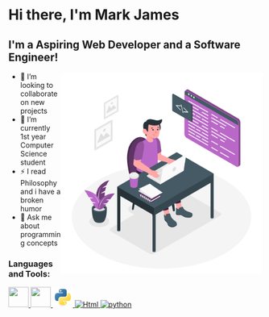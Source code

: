 # **Hi there, I'm Mark James**

## I'm a Aspiring Web Developer and a Software Engineer! 


<img align="right" src="https://raw.githubusercontent.com/cadornajansen/cadornajansen/main/Code%20typing-amico%20(1).png" alt="mj" height="400" />

- 🔭 I’m looking to collaborate on new projects
- 🌱 I’m currently 1st year Computer Science student
- ⚡ I read Philosophy and i have a broken humor
- 💬 Ask me about programming concepts
  
<h3 align="left">Languages and Tools: </h3>

   
<p align="left"> <a href="https://www.java.com" target="_blank"> 
 <a href="https://dotnet.microsoft.com/en-us/learntocode" target="_blank"> <img src="https://upload.wikimedia.org/wikipedia/commons/thumb/b/bd/Logo_C_sharp.svg/1200px-Logo_C_sharp.svg.png" width="40" height="40"/> </a>    
 <a href="https://www.w3schools.com/js/default.asp" target="_blank"> <img src="https://www.freepnglogos.com/uploads/javascript-png/png-javascript-badge-picture-8.png" width="40" height="40"/> </a>    
<a href="https://www.python.org" target="_blank"> <img src="https://raw.githubusercontent.com/devicons/devicon/master/icons/python/python-original.svg" alt="python" width="40" height="40"/> </a> 
<a href="https://www.w3schools.com/html/html_intro.asp" target="_blank"> <img src="https://www.cnet.com/a/img/resize/39e05dbff495f3ecbf044772f45baf993b92890a/hub/2011/01/18/6ee1f979-f0f7-11e2-8c7c-d4ae52e62bcc/HTML5_Logo_550px.png?auto=webp&fit=crop&height=900&width=1200" alt="Html" width="40" height="40"/> </a> 
<a href="https://www.w3schools.com/w3css/defaulT.asp" target="_blank"> <img src="https://cdn-icons-png.flaticon.com/512/919/919826.png" alt="python" width="40" height="40"/> </a> 
